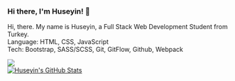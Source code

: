 
### Hi there, I'm Huseyin! 👋
Hi, there. My name is Huseyin, a Full Stack Web Development Student from Turkey. <br>
Language: HTML, CSS, JavaScript  <br>
Tech: Bootstrap, SASS/SCSS, Git, GitFlow, Github, Webpack 


<a href="https://github.com/huseyinbiyik">
  <img src="https://github-readme-stats.vercel.app/api/top-langs/?username=huseyinbiyik&layout=compact" />
</a>
<br>
<a href="https://github.com/huseyinbiyik">
  <img src="https://github-readme-stats.vercel.app/api?username=huseyinbiyik&show_icons=true" alt="Huseyin's GitHub Stats" />
</a>
